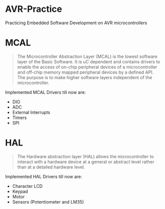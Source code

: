 # AVR-Practice
Practicing Embedded Software Development on AVR microcontrollers

# MCAL
>The Microcontroller Abstraction Layer (MCAL) is the lowest software layer of the Basic Software. It is uC dependent and contains drivers to enable the access of on-chip peripheral devices of a microcontroller and off-chip memory mapped peripheral devices by a defined API. The purpose is to make higher software layers independent of the microcontroller.

Implemented MCAL Drivers till now are:
* DIO
* ADC
* External Interrupts
* Timers
* SPI

# HAL
>The Hardware abstraction layer (HAL) allows the microcontroller to interact with a hardware device at a general or abstract level rather than at a detailed hardware level.

Implemented HAL Drivers till now are:

* Character LCD
* Keypad
* Motor
* Sensors (Potentiometer and LM35)

